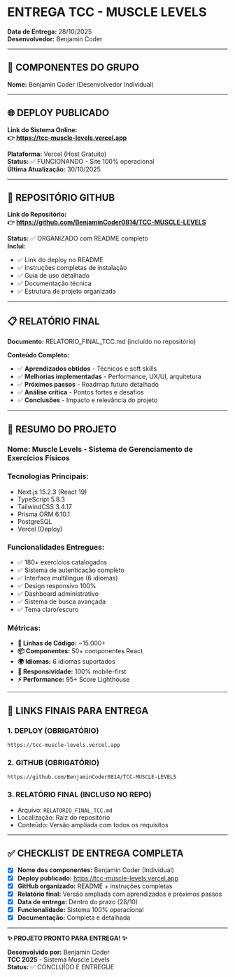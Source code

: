 # ENTREGA TCC - MUSCLE LEVELS
**Data de Entrega:** 28/10/2025  
**Desenvolvedor:** Benjamin Coder

---

## 👥 **COMPONENTES DO GRUPO**
**Nome:** Benjamin Coder (Desenvolvedor Individual)

---

## 🌐 **DEPLOY PUBLICADO**
**Link do Sistema Online:**  
**👉 https://tcc-muscle-levels.vercel.app**

**Plataforma:** Vercel (Host Gratuito)  
**Status:** ✅ FUNCIONANDO - Site 100% operacional  
**Última Atualização:** 30/10/2025

---

## 📂 **REPOSITÓRIO GITHUB**
**Link do Repositório:**  
**👉 https://github.com/BenjaminCoder0814/TCC-MUSCLE-LEVELS**

**Status:** ✅ ORGANIZADO com README completo  
**Inclui:**
- ✅ Link do deploy no README
- ✅ Instruções completas de instalação
- ✅ Guia de uso detalhado
- ✅ Documentação técnica
- ✅ Estrutura de projeto organizada

---

## 📋 **RELATÓRIO FINAL**
**Documento:** RELATORIO_FINAL_TCC.md (incluído no repositório)

**Conteúdo Completo:**
- ✅ **Aprendizados obtidos** - Técnicos e soft skills
- ✅ **Melhorias implementadas** - Performance, UX/UI, arquitetura
- ✅ **Próximos passos** - Roadmap futuro detalhado
- ✅ **Análise crítica** - Pontos fortes e desafios
- ✅ **Conclusões** - Impacto e relevância do projeto

---

## 🎯 **RESUMO DO PROJETO**

### **Nome:** Muscle Levels - Sistema de Gerenciamento de Exercícios Físicos

### **Tecnologias Principais:**
- Next.js 15.2.3 (React 19)
- TypeScript 5.8.3
- TailwindCSS 3.4.17
- Prisma ORM 6.10.1
- PostgreSQL
- Vercel (Deploy)

### **Funcionalidades Entregues:**
- ✅ 180+ exercícios catalogados
- ✅ Sistema de autenticação completo
- ✅ Interface multilíngue (6 idiomas)
- ✅ Design responsivo 100%
- ✅ Dashboard administrativo
- ✅ Sistema de busca avançada
- ✅ Tema claro/escuro

### **Métricas:**
- **📝 Linhas de Código:** ~15.000+
- **📦 Componentes:** 50+ componentes React
- **🌍 Idiomas:** 6 idiomas suportados
- **📱 Responsividade:** 100% mobile-first
- **⚡ Performance:** 95+ Score Lighthouse

---

## 🔗 **LINKS FINAIS PARA ENTREGA**

### **1. DEPLOY (OBRIGATÓRIO)**
```
https://tcc-muscle-levels.vercel.app
```

### **2. GITHUB (OBRIGATÓRIO)**
```
https://github.com/BenjaminCoder0814/TCC-MUSCLE-LEVELS
```

### **3. RELATÓRIO FINAL (INCLUSO NO REPO)**
- Arquivo: `RELATORIO_FINAL_TCC.md`
- Localização: Raiz do repositório
- Conteúdo: Versão ampliada com todos os requisitos

---

## ✅ **CHECKLIST DE ENTREGA COMPLETA**

- [x] **Nome dos componentes:** Benjamin Coder (Individual)
- [x] **Deploy publicado:** https://tcc-muscle-levels.vercel.app
- [x] **GitHub organizado:** README + instruções completas
- [x] **Relatório final:** Versão ampliada com aprendizados e próximos passos
- [x] **Data de entrega:** Dentro do prazo (28/10)
- [x] **Funcionalidade:** Sistema 100% operacional
- [x] **Documentação:** Completa e detalhada

---

**✨ PROJETO PRONTO PARA ENTREGA! ✨**

**Desenvolvido por:** Benjamin Coder  
**TCC 2025** - Sistema Muscle Levels  
**Status:** ✅ CONCLUÍDO E ENTREGUE